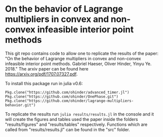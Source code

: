 # On the behavior of Lagrange multipliers in convex and non-convex infeasible interior point methods

This git repo contains code to allow one to replicate the results of the paper: "On the behavior of Lagrange multipliers in convex and non-convex infeasible interior point methods. Gabriel Haeser, Oliver Hinder, Yinyu Ye. 2018." The arxiv paper can be found here https://arxiv.org/pdf/1707.07327.pdf.

To install this package run in julia v0.6:
```
Pkg.clone("https://github.com/ohinder/advanced_timer.jl")
Pkg.clone("https://github.com/ohinder/OnePhase.git")
Pkg.clone("https://github.com/ohinder/lagrange-multipliers-behavior.git")
```

To replicate the results run
``
julia results/results.jl
``
in the console and it will create the figures and tables used the paper inside the folders "results/figures" and "results/tables" respectively. Functions which are called from "results/results.jl" can be found in the "src" folder.
